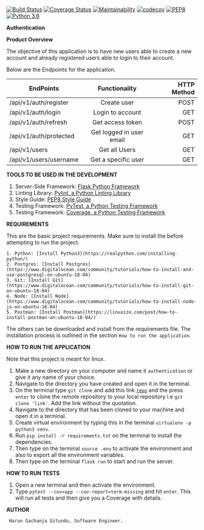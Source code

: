 [![Build Status](https://www.travis-ci.org/Arrotech/Authentication.svg?branch=develop)](https://www.travis-ci.org/Arrotech/Authentication) [![Coverage Status](https://coveralls.io/repos/github/Arrotech/Authentication/badge.svg?branch=develop)](https://coveralls.io/github/Arrotech/Authentication?branch=develop) [![Maintainability](https://api.codeclimate.com/v1/badges/8374e885ae97a3b1986c/maintainability)](https://codeclimate.com/github/Arrotech/Authentication/maintainability) [![codecov](https://codecov.io/gh/Arrotech/Authentication/branch/develop/graph/badge.svg)](https://codecov.io/gh/Arrotech/Authentication) [![PEP8](https://img.shields.io/badge/code%20style-pep8-green.svg)](https://www.python.org/dev/peps/pep-0008/) [![Python 3.6](https://img.shields.io/badge/python-3.6-blue.svg)](https://www.python.org/downloads/release/python-360/)

**Authentication**

**Product Overview**

The objective of this application is to have new users able to create a new account and already registered users able to login to their account.

Below are the Endpoints for the application.

| EndPoints                   |      Functionality       | HTTP Method |
| --------------------------- | :----------------------: | ----------: |
| /api/v1/auth/register       |       Create user        |        POST |
| /api/v1/auth/login          |     Login to account     |         GET |
| /api/v1/auth/refresh        |     Get access token     |        POST |
| /api/v1/auth/protected      | Get logged in user email |         GET |
| /api/v1/users          |      Get all Users       |         GET |
| /api/v1/users/username |   Get a specific user    |         GET |

**TOOLS TO BE USED IN THE DEVELOPMENT**

1. Server-Side Framework: [Flask Python Framework](http://flask.pocoo.org/)
2. Linting Library: [Pylint, a Python Linting Library](https://www.pylint.org/)
3. Style Guide: [PEP8 Style Guide](https://www.python.org/dev/peps/pep-0008/)
4. Testing Framework: [PyTest, a Python Testing Framework](https://docs.pytest.org/en/latest/)
5. Testing Framework: [Coverage, a Python Testing Framework](https://coverage.readthedocs.io/en/v4.5.x/)

**REQUIREMENTS**

This are the basic project requirements. Make sure to install the before attempting to run the project.

    1. Python: [Install Python3](https://realpython.com/installing-python/)
    2. Postgres: [Install Postgres](https://www.digitalocean.com/community/tutorials/how-to-install-and-use-postgresql-on-ubuntu-18-04)
    3. Git: [Install Git](https://www.digitalocean.com/community/tutorials/how-to-install-git-on-ubuntu-18-04)
    4. Node: [Install Node](https://www.digitalocean.com/community/tutorials/how-to-install-node-js-on-ubuntu-16-04)
    5. Postman: [Install Postman](https://linuxize.com/post/how-to-install-postman-on-ubuntu-18-04/)

The others can be downloaded and install from the requirements file. The installation process is outlined in the section `How to run the application`.

**HOW TO RUN THE APPLICATION**

Note that this project is meant for linux.

1.  Make a new directory on your computer and name it `authentication` or give it any name of your choice.
2.  Navigate to the directory you have created and open it in the terminal.
3.  On the terminal type `git clone` and add this link <code>[repo](https://github.com/Arrotech/Authentication/)</code> and the press `enter` to clone the remote repository to your local repository i.e `git clone 'link'`. Add the link without the quotation.
4.  Navigate to the directory that has been cloned to your machine and open it in a terminal.
5.  Create virtual environment by typing this in the terminal `virtualenv -p python3 venv`.
6.  Run `pip install -r requirements.txt` on the terminal to install the dependencies.
7.  Then type on the terminal `source .env` to activate the environment and also to export all the environment variables.
8.  Then type on the terminal `flask run` to start and run the server.

**HOW TO RUN TESTS**

1.  Open a new terminal and then activate the environment.
2.  Type `pytest --cov=app --cov-report=term-missing` and hit `enter`. This will run all tests and then give you a Coverage with details.

**AUTHOR**

     Harun Gachanja Gitundu, Software Engineer.
